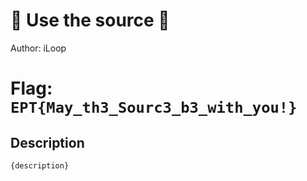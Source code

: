 # 👶 Use the source 👶
Author: iLoop

# Flag: `EPT{May_th3_Sourc3_b3_with_you!}`
## Description
```
{description}
```

